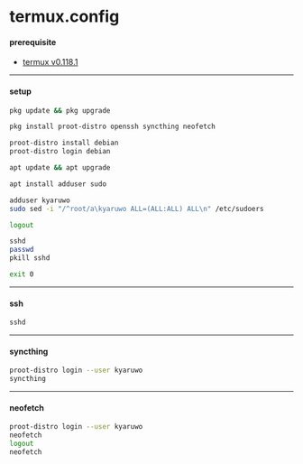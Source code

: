 # termux.config

#### prerequisite

- [termux v0.118.1](https://github.com/termux/termux-app/releases/download/v0.118.1/termux-app_v0.118.1+github-debug_universal.apk)

---

#### setup

```bash
pkg update && pkg upgrade

pkg install proot-distro openssh syncthing neofetch

proot-distro install debian
proot-distro login debian

apt update && apt upgrade

apt install adduser sudo

adduser kyaruwo
sudo sed -i "/^root/a\kyaruwo ALL=(ALL:ALL) ALL\n" /etc/sudoers

logout

sshd
passwd
pkill sshd

exit 0
```

---

#### ssh

```bash
sshd
```

---

#### syncthing

```bash
proot-distro login --user kyaruwo
syncthing
```

---

#### neofetch

```bash
proot-distro login --user kyaruwo
neofetch
logout
neofetch
```
